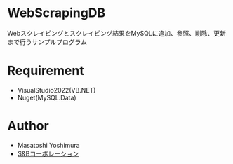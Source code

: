 # WebScrapingDB
 
Webスクレイピングとスクレイピング結果をMySQLに追加、参照、削除、更新まで行うサンプルプログラム
 
# Requirement
 
* VisualStudio2022(VB.NET)
* Nuget(MySQL.Data)
 
# Author
 
* Masatoshi Yoshimura
* [S&Bコーポレーション](https://sbcorp.jp/)

